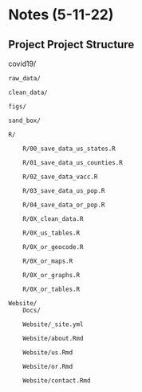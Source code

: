 # Notes (5-11-22)

## Project Project Structure 

covid19/
  
    raw_data/
  
    clean_data/
  
    figs/
  
    sand_box/
  
    R/
    
        R/00_save_data_us_states.R
        
        R/01_save_data_us_counties.R
        
        R/02_save_data_vacc.R
        
        R/03_save_data_us_pop.R
        
        R/04_save_data_or_pop.R
    
        R/0X_clean_data.R
    
        R/0X_us_tables.R
    
        R/0X_or_geocode.R
    
        R/0X_or_maps.R
    
        R/0X_or_graphs.R
    
        R/0X_or_tables.R
  
    Website/
        Docs/
   
        Website/_site.yml
    
        Website/about.Rmd
    
        Website/us.Rmd
    
        Website/or.Rmd
    
        Website/contact.Rmd
